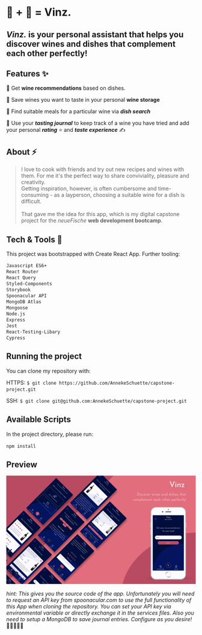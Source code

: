 # 🍷 + 🍱 = Vinz.

## _**Vinz.**_ is your personal assistant that helps you discover wines and dishes that complement each other perfectly!

## Features ✨

🍷 Get **wine recommendations** based on dishes.

💖 Save wines you want to taste in your personal ****wine storage****

🍛 Find suitable meals for a particular wine via **_dish search_**

📔 Use your _**tasting journal**_ to keep track of a wine you have tried and add your personal _**rating**_ ⭐️ and _**taste experience**_ ✍️

## About ⚡️

> I love to cook with friends and try out new recipes and wines with them. For me it's the perfect way to share conviviality, pleasure and creativity. <br />
> Getting inspiration, however, is often cumbersome and time-consuming - as a layperson, choosing a suitable wine for a dish is difficult. <br /><br />
> That gave me the idea for this app, which is my digital capstone project for the _neueFische_ **web development bootcamp**.<br />

## Tech & Tools 🚀

This project was bootstrapped with Create React App. Further tooling:

    Javascript ES6+
    React Router
    React Query
    Styled-Components
    Storybook
    Spoonacular API
    MongoDB Atlas
    Mongoose
    Node.js
    Express
    Jest
    React-Testing-Libary
    Cypress

## Running the project

You can clone my repository with:

HTTPS:
`$ git clone https://github.com/AnnekeSchuette/capstone-project.git`

SSH:
`$ git clone git@github.com:AnnekeSchuette/capstone-project.git`

## Available Scripts

In the project directory, please run:

`npm install`

## Preview

![App Preview Mockup](./client/public/Vinz-screen-mockup_en.png)

_hint: This gives you the source code of the app. Unfortunately you will need to request an API key from spoonacular.com to use the full functionality of this App when cloning the repository. You can set your API key via environmental variable or directly exchange it in the services files. Also you need to setup a MongoDB to save journal entries. Configure as you desire!_ 👩🏻‍🦰✌🏻
